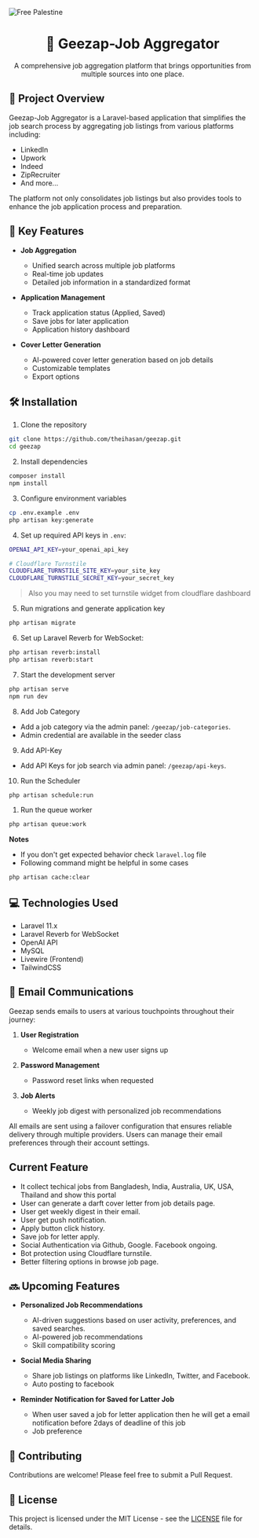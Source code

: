 ![Free Palestine](https://github.com/user-attachments/assets/2b796609-c819-4cf6-b454-993e47a6e0f2)


<div align="center">
  <h1>🎯 Geezap-Job Aggregator</h1>
  <p>A comprehensive job aggregation platform that brings opportunities from multiple sources into one place.</p>
</div>

## 📌 Project Overview

Geezap-Job Aggregator is a Laravel-based application that simplifies the job search process by aggregating job listings from various platforms including:
- LinkedIn
- Upwork
- Indeed
- ZipRecruiter
- And more...

The platform not only consolidates job listings but also provides tools to enhance the job application process and preparation.

## 🚀 Key Features

- **Job Aggregation**
    - Unified search across multiple job platforms
    - Real-time job updates
    - Detailed job information in a standardized format

- **Application Management**
    - Track application status (Applied, Saved)
    - Save jobs for later application
    - Application history dashboard

- **Cover Letter Generation**
    - AI-powered cover letter generation based on job details
    - Customizable templates
    - Export options

## 🛠️ Installation

1. Clone the repository
```bash
git clone https://github.com/theihasan/geezap.git
cd geezap
```

2. Install dependencies
```bash
composer install
npm install
```

3. Configure environment variables
```bash
cp .env.example .env
php artisan key:generate
```

4. Set up required API keys in `.env`:
```bash
OPENAI_API_KEY=your_openai_api_key

# Cloudflare Turnstile
CLOUDFLARE_TURNSTILE_SITE_KEY=your_site_key
CLOUDFLARE_TURNSTILE_SECRET_KEY=your_secret_key
```
> Also you may need to set turnstile widget from cloudflare dashboard

5. Run migrations and generate application key
```bash
php artisan migrate
```

6. Set up Laravel Reverb for WebSocket:
```bash
php artisan reverb:install
php artisan reverb:start
```

7. Start the development server
```bash
php artisan serve
npm run dev
```

8. Add Job Category
- Add a job category via the admin panel: `/geezap/job-categories`.
- Admin credential are available in the seeder class

9. Add API-Key
- Add API Keys for job search via admin panel: `/geezap/api-keys`.

10. Run the Scheduler
```bash
php artisan schedule:run
```

1.   Run the queue worker
```bash
php artisan queue:work
```

**Notes**
- If you don't get expected behavior check `laravel.log` file
- Following command might be helpful in some cases
```bash
php artisan cache:clear
```

## 💻 Technologies Used

- Laravel 11.x
- Laravel Reverb for WebSocket
- OpenAI API
- MySQL
- Livewire (Frontend)
- TailwindCSS

## 📧 Email Communications

Geezap sends emails to users at various touchpoints throughout their journey:

1. **User Registration**
    - Welcome email when a new user signs up

2. **Password Management**
    - Password reset links when requested

3. **Job Alerts**
    - Weekly job digest with personalized job recommendations

All emails are sent using a failover configuration that ensures reliable delivery through multiple providers. Users can manage their email preferences through their account settings.

## Current Feature
  - It collect techical jobs from Bangladesh, India, Australia, UK, USA, Thailand and show this portal
  - User can generate a darft cover letter from job details page.
  - User get weekly digest in their email.
  - User get push notification.
  - Apply button click history.
  - Save job for letter apply.
  - Social Authentication via Github, Google. Facebook ongoing.
  - Bot protection using Cloudflare turnstile.
  - Better filtering options in browse job page.
## 🔜 Upcoming Features
- **Personalized Job Recommendations**
    - AI-driven suggestions based on user activity, preferences, and saved searches.
    - AI-powered job recommendations
    - Skill compatibility scoring

- **Social Media Sharing**
    - Share job listings on platforms like LinkedIn, Twitter, and Facebook.
    - Auto posting to facebook

- **Reminder Notification for Saved for Latter Job**
    - When user saved a job for letter application then he will get a email notification before 2days of deadline of this job
    - Job preference


## 🤝 Contributing

Contributions are welcome! Please feel free to submit a Pull Request.

## 📝 License

This project is licensed under the MIT License - see the [LICENSE](LICENSE) file for details.
